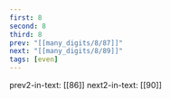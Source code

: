 ```yaml
---
first: 8
second: 8
third: 8
prev: "[[many_digits/8/87]]"
next: "[[many_digits/8/89]]"
tags: [even]
---
```

prev2-in-text: [[86]]
next2-in-text: [[90]]
